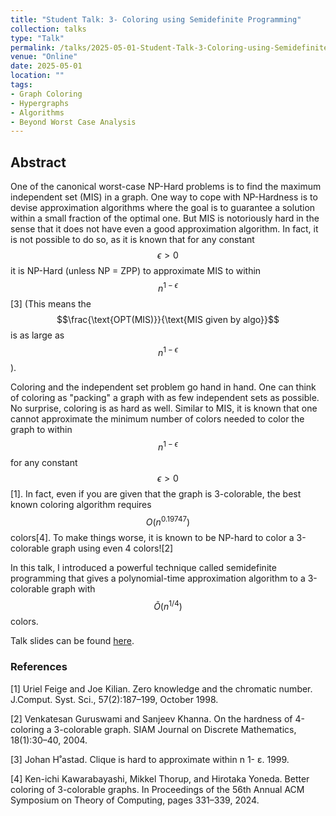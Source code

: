 ```yaml
---
title: "Student Talk: 3- Coloring using Semidefinite Programming"
collection: talks
type: "Talk"
permalink: /talks/2025-05-01-Student-Talk-3-Coloring-using-Semidefinite-Programming
venue: "Online"
date: 2025-05-01
location: ""
tags:
- Graph Coloring
- Hypergraphs
- Algorithms
- Beyond Worst Case Analysis
---
```


## Abstract

One of the canonical worst-case NP-Hard problems is to find the maximum independent set (MIS) in a graph. One way to cope with NP-Hardness is to devise approximation algorithms where the goal is to guarantee a solution within a small fraction of the optimal one. But MIS is notoriously hard in the sense that it does not have even a good approximation algorithm. In fact, it is not possible to do so, as it is known that for any constant $$\epsilon > 0$$ it is NP-Hard (unless NP = ZPP) to approximate MIS to within $$n^{1-\epsilon}$$[3] (This means the $$\frac{\text{OPT(MIS)}}{\text{MIS given by algo}}$$ is as large as $$n^{1-\epsilon}$$).

Coloring and the independent set problem go hand in hand. One can think of coloring as "packing" a graph with as few independent sets as possible. No surprise, coloring is as hard as well. Similar to MIS, it is known that one cannot approximate the minimum number of colors needed to color the graph to within $$n^{1-\epsilon}$$ for any constant $$\epsilon > 0$$[1]. In fact, even if you are given that the graph is 3-colorable, the best known coloring algorithm requires $$O(n^{0.19747})$$ colors[4]. To make things worse, it is known to be NP-hard to color a 3-colorable graph using even 4 colors![2]

In this talk, I introduced a powerful technique called semidefinite programming that gives a polynomial-time approximation algorithm to a 3-colorable graph with $$\tilde{O}(n^{1/4})$$ colors.

Talk slides can be found [here](https://drive.google.com/file/d/1h34h1r8RlF2Rw72XiWov7EychwUOCjdB/view?usp=sharing).

### References

[1] Uriel Feige and Joe Kilian. Zero knowledge and the chromatic number. J.Comput. Syst. Sci., 57(2):187–199, October 1998.

[2] Venkatesan Guruswami and Sanjeev Khanna. On the hardness of 4-coloring a 3-colorable graph. SIAM Journal on Discrete Mathematics, 18(1):30–40, 2004.

[3] Johan H˚astad. Clique is hard to approximate within n 1- ε. 1999.

[4] Ken-ichi Kawarabayashi, Mikkel Thorup, and Hirotaka Yoneda. Better coloring of 3-colorable graphs. In Proceedings of the 56th Annual ACM Symposium on Theory of Computing, pages 331–339, 2024.
